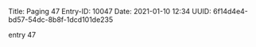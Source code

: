 Title: Paging 47
Entry-ID: 10047
Date: 2021-01-10 12:34
UUID: 6f14d4e4-bd57-54dc-8b8f-1dcd101de235

entry 47
